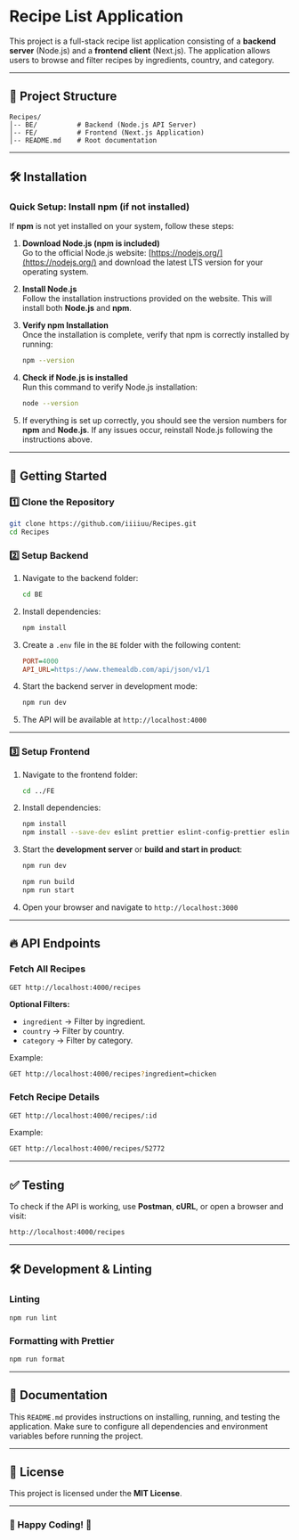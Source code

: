 # Recipe List Application

This project is a full-stack recipe list application consisting of a **backend server** (Node.js) and a **frontend client** (Next.js). The application allows users to browse and filter recipes by ingredients, country, and category.

---

## 📂 Project Structure

```
Recipes/
│-- BE/          # Backend (Node.js API Server)
│-- FE/          # Frontend (Next.js Application)
│-- README.md    # Root documentation
```

---


## 🛠️ Installation

### **Quick Setup: Install npm (if not installed)**

If **npm** is not yet installed on your system, follow these steps:

1. **Download Node.js (npm is included)**  
   Go to the official Node.js website: [https://nodejs.org/](https://nodejs.org/) and download the latest LTS version for your operating system.

2. **Install Node.js**  
   Follow the installation instructions provided on the website. This will install both **Node.js** and **npm**.

3. **Verify npm Installation**  
   Once the installation is complete, verify that npm is correctly installed by running:
   ```sh
   npm --version
   ```

4. **Check if Node.js is installed**  
   Run this command to verify Node.js installation:
   ```sh
   node --version
   ```

5. If everything is set up correctly, you should see the version numbers for **npm** and **Node.js**. If any issues occur, reinstall Node.js following the instructions above.

---
## 🚀 Getting Started

### 1️⃣ **Clone the Repository**
```sh
git clone https://github.com/iiiiuu/Recipes.git
cd Recipes
```

### 2️⃣ **Setup Backend**

1. Navigate to the backend folder:
   ```sh
   cd BE
   ```
2. Install dependencies:
   ```sh
   npm install
   ```
3. Create a `.env` file in the `BE` folder with the following content:
   ```ini
   PORT=4000
   API_URL=https://www.themealdb.com/api/json/v1/1
   ```
4. Start the backend server in development mode:
   ```sh
   npm run dev
   ```
5. The API will be available at `http://localhost:4000`

---

### 3️⃣ **Setup Frontend**

1. Navigate to the frontend folder:
   ```sh
   cd ../FE
   ```
2. Install dependencies:
   ```sh
   npm install
   npm install --save-dev eslint prettier eslint-config-prettier eslint-plugin-prettier
   ```
3. Start the **development server** or **build and start in product**:

   ```sh
   npm run dev
   ```
     ```bash
   npm run build
   npm run start
   ```
4. Open your browser and navigate to `http://localhost:3000`

---

## 🔥 API Endpoints

### Fetch All Recipes
```sh
GET http://localhost:4000/recipes
```

**Optional Filters:**
- `ingredient` → Filter by ingredient.
- `country` → Filter by country.
- `category` → Filter by category.

Example:
```sh
GET http://localhost:4000/recipes?ingredient=chicken
```

### Fetch Recipe Details
```sh
GET http://localhost:4000/recipes/:id
```
Example:
```sh
GET http://localhost:4000/recipes/52772
```

---

## ✅ Testing

To check if the API is working, use **Postman**, **cURL**, or open a browser and visit:
```sh
http://localhost:4000/recipes
```

---

## 🛠️ Development & Linting

### Linting
```sh
npm run lint
```

### Formatting with Prettier
```sh
npm run format
```

---

## 📖 Documentation

This `README.md` provides instructions on installing, running, and testing the application. Make sure to configure all dependencies and environment variables before running the project.

---

## 📝 License

This project is licensed under the **MIT License**.

---

### 🎯 Happy Coding! 🚀

